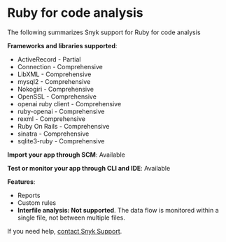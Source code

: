 # Ruby for code analysis

The following summarizes Snyk support for Ruby for code analysis

**Frameworks and libraries supported**:&#x20;

* ActiveRecord - Partial
* Connection - Comprehensive
* LibXML - Comprehensive
* mysql2 - Comprehensive
* Nokogiri - Comprehensive
* OpenSSL - Comprehensive
* openai ruby client - Comprehensive
* ruby-openai - Comprehensive
* rexml - Comprehensive
* Ruby On Rails - Comprehensive
* sinatra - Comprehensive
* sqlite3-ruby - Comprehensive

**Import your app through SCM**: Available

**Test or monitor your app through CLI and IDE**: Available

**Features**:&#x20;

* Reports
* Custom rules
* **Interfile analysis: Not supported**. The data flow is monitored within a single file, not between multiple files.

If you need help, [contact Snyk Support](https://support.snyk.io/hc/en-us).
